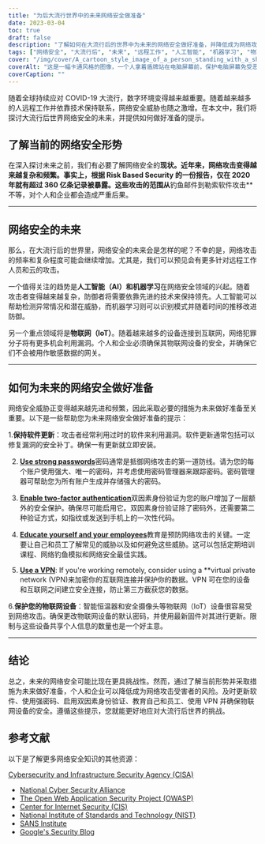 ```yaml
---
title: "为后大流行世界中的未来网络安全做准备"
date: 2023-03-04
toc: true
draft: false
description: "了解如何在大流行后的世界中为未来的网络安全做好准备，并降低成为网络攻击受害者的风险。"
tags: ["网络安全", "大流行后", "未来", "远程工作", "人工智能", "机器学习", "物联网", "软件更新", "密码", "双因素认证", "教育", "虚拟专用网", "固件更新", "网络钓鱼", "勒索软件", "云安全", "数据保护", "网络安全", "威胁检测", "数字隐私"]
cover: "/img/cover/A_cartoon_style_image_of_a_person_standing_with_a_shield.png"
coverAlt: "这是一幅卡通风格的图像，一个人拿着盾牌站在电脑屏幕前，保护电脑屏幕免受恶意软件、病毒、网络钓鱼和黑客攻击等各种网络攻击。"
coverCaption: ""
---
```


随着全球持续应对 COVID-19 大流行，数字环境变得越来越重要。随着越来越多的人远程工作并依靠技术保持联系，网络安全威胁也随之激增。在本文中，我们将探讨大流行后世界网络安全的未来，并提供如何做好准备的提示。

## 了解当前的网络安全形势

在深入探讨未来之前，我们有必要了解网络安全的**现状。近年来，网络攻击变得越来越复杂和频繁。事实上，根据 Risk Based Security 的一份报告，仅在 2020 年就有超过 360 亿条记录被暴露。这些攻击的范围从**钓鱼邮件到勒索软件攻击**不等，对个人和企业都会造成严重后果。

______

## 网络安全的未来

那么，在大流行后的世界里，网络安全的未来会是怎样的呢？不幸的是，网络攻击的频率和复杂程度可能会继续增加。尤其是，我们可以预见会有更多针对远程工作人员和云的攻击。

一个值得关注的趋势是**人工智能（AI）和机器学习**在网络安全领域的兴起。随着攻击者变得越来越复杂，防御者将需要依靠先进的技术来保持领先。人工智能可以帮助检测异常情况和潜在威胁，而机器学习则可以识别模式并随着时间的推移改进防御。

另一个重点领域将是**物联网（IoT）**。随着越来越多的设备连接到互联网，网络犯罪分子将有更多机会利用漏洞。个人和企业必须确保其物联网设备的安全，并确保它们不会被用作敏感数据的网关。

______

## 如何为未来的网络安全做好准备

网络安全威胁正变得越来越先进和频繁，因此采取必要的措施为未来做好准备至关重要。以下是一些帮助您为未来网络安全做好准备的提示：

1.**保持软件更新**：攻击者经常利用过时的软件来利用漏洞。软件更新通常包括可以修复漏洞的安全补丁。确保一有更新就立即安装。

2. [**Use strong passwords**](https://simeononsecurity.ch/articles/the-importance-of-password-security-and-best-practices/)密码通常是抵御网络攻击的第一道防线。请为您的每个账户使用强大、唯一的密码，并考虑使用密码管理器来跟踪密码。密码管理器可帮助您为所有账户生成并存储强大的密码。

3. [**Enable two-factor authentication**](https://simeononsecurity.ch/articles/what-are-the-diferent-kinds-of-factors-in-mfa/)双因素身份验证为您的账户增加了一层额外的安全保护。确保尽可能启用它。双因素身份验证除了密码外，还需要第二种验证方式，如指纹或发送到手机上的一次性代码。

4. [**Educate yourself and your employees**](https://simeononsecurity.ch/articles/how-to-build-and-manage-an-effective-cybersecurity-awareness-training-program/)教育是预防网络攻击的关键。一定要让自己和员工了解常见的威胁以及如何避免这些威胁。这可以包括定期培训课程、网络钓鱼模拟和网络安全最佳实践。

5. [**Use a VPN**](https://simeononsecurity.ch/recommendations/vpns/): If you're working remotely, consider using a **virtual private network (VPN)来加密你的互联网连接并保护你的数据。VPN 可在您的设备和互联网之间建立安全连接，防止第三方截获您的数据。

6.**保护您的物联网设备**：智能恒温器和安全摄像头等物联网（IoT）设备很容易受到网络攻击。确保更改物联网设备的默认密码，并使用最新固件对其进行更新。限制与这些设备共享个人信息的数量也是一个好主意。

______

## 结论

总之，未来的网络安全可能比现在更具挑战性。然而，通过了解当前形势并采取措施为未来做好准备，个人和企业可以降低成为网络攻击受害者的风险。及时更新软件、使用强密码、启用双因素身份验证、教育自己和员工、使用 VPN 并确保物联网设备的安全。遵循这些提示，您就能更好地应对大流行后世界的挑战。

## 参考文献

以下是了解更多网络安全知识的其他资源：

 [Cybersecurity and Infrastructure Security Agency (CISA)](https://www.cisa.gov/cybersecurity)
- [National Cyber Security Alliance](https://staysafeonline.org/cybersecurity-awareness-month/)
- [The Open Web Application Security Project (OWASP)](https://owasp.org/)
- [Center for Internet Security (CIS)](https://www.cisecurity.org/)
- [National Institute of Standards and Technology (NIST)](https://www.nist.gov/cyberframework)
- [SANS Institute](https://www.sans.org/)
- [Google's Security Blog](https://security.googleblog.com/)